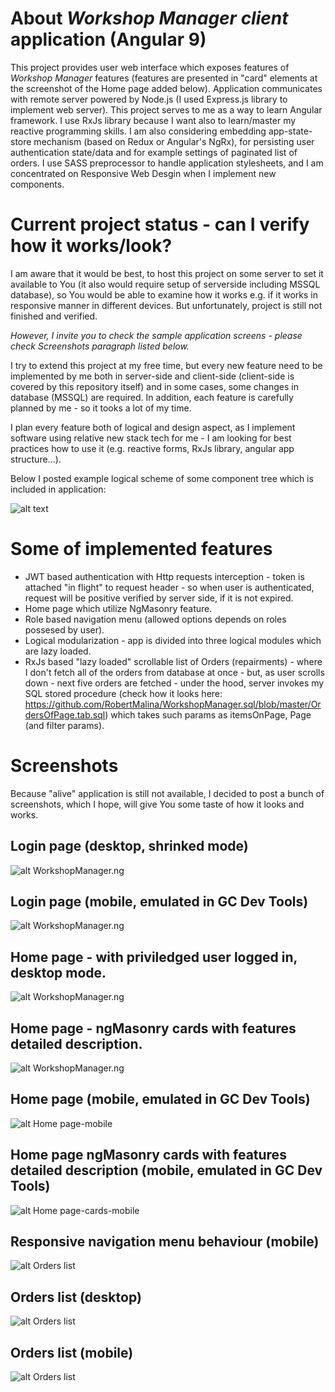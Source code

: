 # About _Workshop Manager client_ application (Angular 9)

This project provides user web interface which exposes features of _Workshop Manager_ features (features are presented in "card" elements at the screenshot of the Home page added below). Application communicates with remote server powered by Node.js (I used Express.js library to implement web server). This project serves to me as a way to learn Angular framework. I use RxJs library because I want also to learn/master my reactive programming skills. I am also considering embedding app-state-store mechanism (based on Redux or Angular's NgRx), for persisting user authentication state/data and for example settings of paginated list of orders. I use SASS preprocessor to handle application stylesheets, and I am concentrated on Responsive Web Desgin when I implement new components.

#  Current project status - can I verify how it works/look?

I am aware that it would be best, to host this project on some server to set it available to You (it also would require setup of serverside including MSSQL database), so You would be able to examine how it works e.g. if it works in responsive manner in different devices. But unfortunately, project is still not finished and verified.

*However, I invite you to check the sample application screens - please check Screenshots paragraph listed below.*

I try to extend this project at my free time, but every new feature need to be implemented by me both in server-side and client-side (client-side is covered by this repository itself) and in some cases, some changes in database (MSSQL) are required. In addition, each feature is carefully planned by me - so it tooks a lot of my time.

I plan every feature both of logical and design aspect, as I implement software using relative new stack tech for me - I am looking for best practices how to use it (e.g. reactive forms, RxJs library, angular app structure...). 

Below I posted example logical scheme of some component tree which is included in application:

![alt text](/doc/ordermodule_v1.png)

#  Some of implemented features

- JWT based authentication with Http requests interception - token is attached "in flight" to request header - so when user is authenticated, request will be positive verified by server side, if it is not expired.
- Home page which utilize NgMasonry feature.
- Role based navigation menu (allowed options depends on roles possesed by user).
- Logical modularization - app is divided into three logical modules which are lazy loaded.
- RxJs based "lazy loaded" scrollable list of Orders (repairments) - where I don't fetch all of the orders from database at once - but, as user scrolls down - next five orders are fetched - under the hood, server invokes my  SQL stored procedure (check how it looks here: https://github.com/RobertMalina/WorkshopManager.sql/blob/master/OrdersOfPage.tab.sql) which takes such params as itemsOnPage, Page (and filter params).

# Screenshots

Because "alive" application is still not available, I decided to post a bunch of screenshots, which I hope, will give You some taste of how it looks and works.

## Login page (desktop, shrinked mode)
![alt WorkshopManager.ng](/doc/login-page.PNG)

## Login page (mobile, emulated in GC Dev Tools)
![alt WorkshopManager.ng](/doc/login-page.mobile.PNG)

## Home page - with priviledged user logged in, desktop mode.
![alt WorkshopManager.ng](/doc/home-page.PNG)

## Home page - ngMasonry cards with features detailed description.
![alt WorkshopManager.ng](/doc/home-page-cards.PNG)

## Home page (mobile, emulated in GC Dev Tools)
![alt Home page-mobile](/doc/home-page-mobile.PNG)

## Home page ngMasonry cards with features detailed description (mobile, emulated in GC Dev Tools)
![alt Home page-cards-mobile](/doc/home-page-mobile-card.PNG)

## Responsive navigation menu behaviour (mobile)
![alt Orders list](/doc/home-page-mobile-menu-expanded.PNG)

## Orders list (desktop)
![alt Orders list](/doc/orders-preview.PNG)

## Orders list (mobile)
![alt Orders list](/doc/orders-preview-mobile.PNG)


